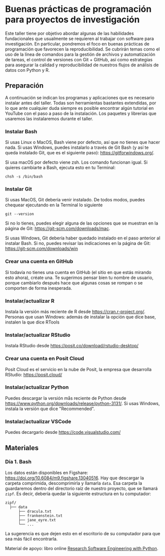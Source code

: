 # Buenas prácticas de programación para proyectos de investigación

Este taller tiene por objetivo abordar algunas de las habilidades fundacionales que usualmente se requieren al trabajar con software para investigación. En particular, pondremos el foco en buenas prácticas de programación que favorecen la reproducibilidad. Se cubrirán temas como el uso de la línea de comandos para la gestión de archivos y automatización de tareas, el control de versiones con Git + GitHub, así como estrategias para asegurar la calidad y reproducibilidad de nuestros flujos de análisis de datos con Python y R.

## Preparación
A continuación se indican los programas y aplicaciones que es necesario instalar antes del taller. Todas son herramientas bastantes extendidas, por lo que ante cualquier duda siempre es posible encontrar algún tutorial en YouTube con el paso a paso de la instalación. Los paquetes y librerias que usaremos las instalaremos durante el taller.

### Instalar Bash
Si usas Linux o MacOS, Bash viene por defecto, así que no tienes que hacer nada. Si usas Windows, puedes instalarlo a través de Git Bash (y así te queda instalado Git, que es el siguiente paso): https://gitforwindows.org/. 

Si usa macOS por defecto viene zsh. Los comando funcionan igual. Si quieres cambiarte a Bash, ejecuta esto en tu Terminal:

```
chsh -s /bin/bash
```

### Instalar Git
Si usas MacOS, Git debería venir instalado. De todos modos, puedes chequear ejecutando en la Terminal lo siguiente

```
git --version
```

Si no lo tienes, puedes elegir alguna de las opciones que se muestran en la página de Git: https://git-scm.com/downloads/mac.

Si usas Windows, Git debería haber quedado instalado en el paso anterior al instalar Bash. Si no, puedes revisar las indicaciones en la página de Git: https://git-scm.com/downloads/win

### Crear una cuenta en GitHub
Si todavía no tienes una cuenta en GitHub (el sitio en que estás mirando esto ahora), créate una. Te sugerimos pensar bien tu nombre de usuario, porque cambiarlo después hace que algunas cosas se rompan o se comporten de forma inesperada. 

### Instalar/actualizar R 
Instala la versión más reciente de R desde https://cran.r-project.org/.
Personas que usan Windows: además de instalar la opción que dice base, instalen la que dice RTools

### Instalar/actualizar RStudio
Instala RStudio desde https://posit.co/download/rstudio-desktop/

### Crear una cuenta en Posit Cloud
Posit Cloud es el servicio en la nube de Posit, la empresa que desarrolla RStudio: https://posit.cloud/

### Instalar/actualizar Python
Puedes descargar la versión mås reciente de Python desde https://www.python.org/downloads/release/python-3131/. Si usas Windows, instala la versión que dice "Recommended".

### Instalar/actualizar VSCode
Puedes decargarlo desde https://code.visualstudio.com/

## Materiales

### Día 1. Bash


Los datos están disponibles en Figshare: <https://doi.org/10.6084/m9.figshare.13040516>. Hay que descargar la carpeta comprimida, descomprimirla y llamarla `data`. Esa carpeta la guardaremos dentro del directorio raíz de nuestro proyecto, que se llamará `zipf`. Es decir, debería quedar la siguiente estructura en tu computador:

```
zipf/
  ├── data
      ├── dracula.txt
      ├── frankenstein.txt
      ├── jane_eyre.txt
      └── ...
```
La sugerencia es que dejen esto en el escritorio de su computador para que sea más fácil encontrarla.

Material de apoyo: libro online [Research Software Engineering with Python](https://third-bit.com/py-rse/).
